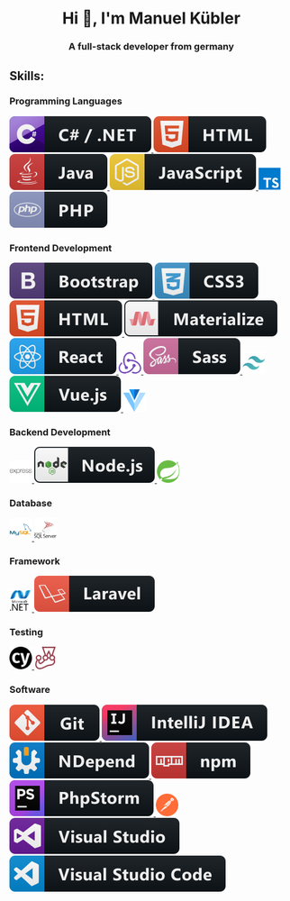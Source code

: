 <h1 align="center">Hi 👋, I'm Manuel Kübler</h1>
<h3 align="center">A full-stack developer from germany</h3>

<h2 align="left">Skills:</h2>
<h3 align="left">Programming Languages</h3>
<a href="https://www.w3schools.com/cs/" target="_blank"> <img src="/badges/programminglanguages/csharp_dotnet.svg" alt="C# / .NET" /> </a><a href="https://www.w3.org/html/" target="_blank"> <img src="/badges/programminglanguages/html.svg" alt="HTML" /> </a> <a href="https://www.java.com/" target="_blank"> <img src="/badges/programminglanguages/java.svg" alt="Java" /> </a> <a href="" target="_blank"> <img src="/badges/programminglanguages/js.svg" alt="JavaScript" /> </a> <a href="https://www.typescriptlang.org/" target="_blank"> <img src="/badges/programminglanguages/typescript-original.svg" alt="TypeScript" width="40" height="40"/> </a> <a href="https://www.php.net" target="_blank"> <img src="/badges/programminglanguages/php.svg" alt="PHP" /> </a>

<h3 align="left">Frontend Development</h3>
<a href="https://getbootstrap.com/" target="_blank"> <img src="/badges/frontend/bootstrap.svg" alt="Bootstrap" /> </a> <a href="https://www.w3schools.com/css/" target="_blank"> <img src="/badges/frontend/css3.svg" alt="CSS3" /> </a> <a href="https://www.google.com/url?sa=t&rct=j&q=&esrc=s&source=web&cd=&cad=rja&uact=8&ved=2ahUKEwiJtuufoPb2AhUE_bsIHUSVA-gQFnoECEYQAQ&url=https%3A%2F%2Fwww.w3schools.com%2Fhtml%2F&usg=AOvVaw0vItDRbv3KzO30MW1MRsJ1" target="_blank"> <img src="/badges/frontend/html.svg" alt="HTML5" /> </a> <a href="https://materializecss.com/" target="_blank"> <img src="/badges/frontend/materialize.svg" alt="Materialize" /> </a> <a href="https://reactjs.org/" target="_blank"> <img src="/badges/frontend/react.svg" alt="React" /> </a> <a href="https://redux.js.org/" target="_blank"> <img src="/badges/frontend/redux-original.svg" alt="Redux" width="40" height="40"/> </a> <a href="https://sass-lang.com/" target="_blank"> <img src="/badges/frontend/sass.svg" alt="Sass" /> </a> <a href="https://tailwindcss.com/" target="_blank"> <img src="/badges/frontend/tailwindcss-icon.svg" alt="Tailwind" width="40" height="40"/> </a> <a href="https://vuejs.org/" target="_blank"> <img src="/badges/frontend/vue.svg" alt="Vue.js" /> </a> <a href="https://vuetifyjs.com/" target="_blank"> <img src="/badges/frontend/vuetify.svg" alt="Vuetify" width="40" height="40"/> </a>

<h3 align="left">Backend Development</h3>
<a href="https://expressjs.com/" target="_blank"> <img src="/badges/backend/express-original-wordmark.svg" alt="express" width="40" height="40"/> </a> <a href="https://nodejs.org/" target="_blank"> <img src="/badges/backend/nodejs.svg" alt="node.js" /> </a> <a href="https://spring.io/projects/spring-boot" target="_blank"> <img src="/badges/backend/springio-icon.svg" alt="Spring Boot" width="40" height="40"/> </a>

<h3 align="left">Database</h3>
<a href="https://www.mysql.com/" target="_blank"> <img src="/badges/database/mysql-original-wordmark.svg" alt="MySQL" width="40" height="40"/> </a> <a href="https://www.microsoft.com/en-us/sql-server/" target="_blank"> <img src="/badges/database/microsoft-sql-server-logo.svg" alt="MSSQL" width="40" height="40"/> </a>

<h3 align="left">Framework</h3>
<a href="https://dotnet.microsoft.com/" target="_blank"> <img src="/badges/framework/dot-net-original-wordmark.svg" alt=".NET" width="40" height="40"/> </a> <a href="https://laravel.com/" target="_blank"> <img src="/badges/framework/laravel.svg" alt="Laravel" /> </a>

<h3 align="left">Testing</h3>
<a href="https://www.cypress.io/" target="_blank"> <img src="/badges/testing/Cypress icon.svg" alt="Cypress" width="40" height="40"/> </a> <a href="https://jestjs.io/" target="_blank"> <img src="/badges/testing/jestjsio-icon.svg" alt="Jest" width="40" height="40"/> </a>

<h3 align="left">Software</h3>
<a href="https://git-scm.com/" target="_blank"> <img src="/badges/software/git.svg" alt="Git" /> </a> <a href="https://www.jetbrains.com/idea/" target="_blank"> <img src="/badges/software/jetbrains_intellij.svg" alt="IntelliJ IDEA" /> </a> <a href="https://www.ndepend.com/" target="_blank"> <img src="/badges/software/ndepend.svg" alt="ndepend" /> </a> <a href="https://www.npmjs.com/" target="_blank"> <img src="/badges/software/npm.svg" alt="npm" /> </a> <a href="https://www.jetbrains.com/phpstorm" target="_blank"> <img src="/badges/software/jetbrains_phpstorm.svg" alt="PHPStorm" /> </a> <a href="https://www.postman.com/" target="_blank"> <img src="/badges/software/getpostman-icon.svg" alt="Postman" width="40" height="40"/> </a> <a href="https://visualstudio.microsoft.com" target="_blank"> <img src="/badges/software/visualstudio.svg" alt="Visual Studio" /> </a> <a href="https://code.visualstudio.com" target="_blank"> <img src="/badges/software/visualstudio_code.svg" alt="Visual Studio Code" /> </a>
